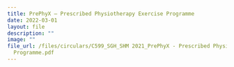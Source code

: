 ```yaml
---
title: PrePhyX – Prescribed Physiotherapy Exercise Programme
date: 2022-03-01
layout: file
description: ""
image: ""
file_url: /files/circulars/C599_SGH_SHM 2021_PrePhyX - Prescribed Physiotherapy Exercise
  Programme.pdf
---
```


